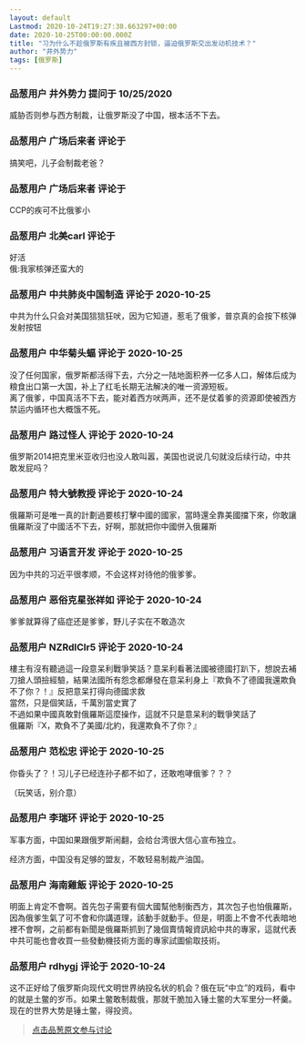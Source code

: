 ```yaml
---
layout: default
Lastmod: 2020-10-24T19:27:38.663297+00:00
date: 2020-10-25T00:00:00.000Z
title: "习为什么不趁俄罗斯有疾且被西方封锁，逼迫俄罗斯交出发动机技术？"
author: "井外势力"
tags: [俄罗斯]
---
```



### 品葱用户 **井外势力** 提问于 10/25/2020
    
威胁否则参与西方制裁，让俄罗斯没了中国，根本活不下去。
    
                

### 品葱用户 **广场后来者** 评论于 
        
搞笑吧，儿子会制裁老爸？
        
                

### 品葱用户 **广场后来者** 评论于 
        
CCP的疾可不比俄爹小
        
                

### 品葱用户 **北美carl** 评论于 
        
好活  
俄:我家核弹还蛮大的
        
                

### 品葱用户 **中共肺炎中国制造** 评论于 2020-10-25
        
中共为什么只会对美国狺狺狂吠，因为它知道，惹毛了俄爹，普京真的会按下核弹发射按钮
        
                

### 品葱用户 **中华菊头蝠** 评论于 2020-10-25
        
没了任何国家，俄罗斯都活得下去，六分之一陆地面积养一亿多人口，解体后成为粮食出口第一大国，补上了红毛长期无法解决的唯一资源短板。  
离了俄爹，中国真活不下去，能对着西方吠两声，还不是仗着爹的资源即使被西方禁运内循环也大概饿不死。
        
                

### 品葱用户 **路过怪人** 评论于 2020-10-24
        
俄罗斯2014把克里米亚收归也没人敢叫嚣，美国也说说几句就没后续行动，中共敢发屁吗？
        
                

### 品葱用户 **特大號教授** 评论于 2020-10-24
        
俄羅斯可是唯一真的計劃過要核打擊中國的國家，當時還全靠美國擋下來，你敢讓俄羅斯沒了中國活不下去，好啊，那就把你中國併入俄羅斯
        
                

### 品葱用户 **习语言开发** 评论于 2020-10-25
        
因为中共的习近平很孝顺，不会这样对待他的俄爹爹。
        
                

### 品葱用户 **恶俗克星张祥如** 评论于 2020-10-24
        
爹爹就算得了癌症还是爹爹，野儿子实在不敢造次
        
                

### 品葱用户 **NZRdlClr5** 评论于 2020-10-24
        
樓主有沒有聽過這一段意呆利戰爭笑話？意呆利看著法國被德國打趴下，想說去補刀搶人頭撿經驗，結果法國所有怨念都爆發在意呆利身上『欺負不了德國我還欺負不了你？！』反把意呆打得向德國求救  
當然，只是個笑話，千萬別當史實了  
不過如果中國真敢對俄羅斯這麼操作，這就不只是意呆利的戰爭笑話了  
俄羅斯『X，欺負不了美國/北約，我還欺負不了你？』
        
                

### 品葱用户 **范松忠** 评论于 2020-10-25
        
你昏头了？！习儿子已经连孙子都不如了，还敢咆哮俄爹？？？  
  
（玩笑话，别介意）
        
                

### 品葱用户 **李瑞环** 评论于 2020-10-25
        
军事方面，中国如果跟俄罗斯闹翻，会给台湾很大信心宣布独立。  
  
经济方面，中国没有足够的盟友，不敢轻易制裁产油国。
        
                

### 品葱用户 **海南雞飯** 评论于 2020-10-25
        
明面上肯定不會啊。首先包子需要有個大國幫他制衡西方，其次包子也怕俄羅斯，因為俄爹生氣了可不會和你講道理，該動手就動手。但是，明面上不會不代表暗地裡不會啊，之前都有新聞是俄羅斯抓到了幾個賣情報資訊給中共的專家，這就代表中共可能也會收買一些發動機技術方面的專家試圖偷取技術。
        
                

### 品葱用户 **rdhygj** 评论于 2020-10-24
        
这不正好给了俄罗斯向现代文明世界纳投名状的机会？俄在玩“中立”的戏码，看中的就是土鳖的岁币。如果土鳖敢制裁俄，那就干脆加入锤土鳖的大军里分一杯羹。现在的世界大势是锤土鳖，得投资。
        
                





> [点击品葱原文参与讨论](https://pincong.rocks/question/32623)

